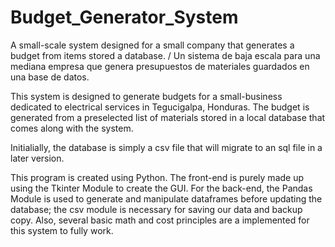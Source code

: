 # Budget_Generator_System
A small-scale system designed for a small company that generates a budget from items stored a database. 
/ Un sistema de baja escala para una mediana empresa que genera presupuestos de materiales guardados en una base de datos.

This system is designed to generate budgets for a small-business dedicated to electrical services in Tegucigalpa, Honduras. 
The budget is generated from a preselected list of materials stored in a local database that comes along with the system. 

Initialially, the database is simply a csv file that will migrate to an sql file in a later version.

This program is created using Python. The front-end is purely made up using the Tkinter Module to create the GUI. For the 
back-end, the Pandas Module is used to generate and manipulate dataframes before updating the database; the csv module is
necessary for saving our data and backup copy. Also, several basic math and cost principles are a implemented for this system 
to fully work.
